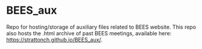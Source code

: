 # BEES_aux
Repo for hosting/storage of auxiliary files related to BEES website. This repo also hosts the .html archive of past BEES meetings, available here: https://strattonch.github.io/BEES_aux/. 
